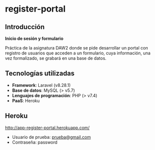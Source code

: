<h1>register-portal</h1>

<h2>Introducción</h2>

**Inicio de sesión y formulario**

Práctica de la asignatura DAW2 donde se pide desarrollar un portal con registro de usuarios que acceden a un formulario, cuya información, una vez formalizado, se grabará en una base de datos.

<h2>Tecnologías utilizadas</h2>

* **Framework**: Laravel (v8.28.1)
* **Base de datos**: MySQL (> v5.7)
* **Lenguajes de programación**: PHP (> v7.4)
* **PaaS**: Heroku

<h2>Heroku</h2>

http://app-register-portal.herokuapp.com/

* Usuario de prueba: prueba@gmail.com
* Contraseña: password
